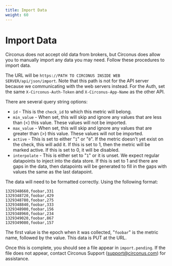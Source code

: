 ```yaml
---
title: Import Data
weight: 60
---
```


# Import Data

Circonus does not accept old data from brokers, but Circonus does allow you to manually import any data you may need. Follow these procedures to import data.

The URL will be `https://PATH TO CIRCONUS INSIDE WEB SERVER/api/json/import`.  Note that this path is not for the API server because we communicating with the web servers instead.  For the Auth, set the same `X-Circonus-Auth-Token` and `X-Circonus-App-Name` as the other API.

There are several query string options:
 * `id` - This is the `check_id` to which this metric will belong.
 * `min_value` - When set, this will skip and ignore any values that are less than (<) this value. These values will not be imported.
 * `max_value` - When set, this will skip and ignore any values that are greater than (>) this value. These values will not be imported.
 * `active` - This is set to either "`1`" or "`0`". If the metric doesn't yet exist on the check, this will add it. If this is set to 1, then the metric will be marked active. If this is set to 0, it will be disabled.
 * `interpolate` - This is either set to "`1`" or it is unset. We expect regular datapoints to inject into the data store. If this is set to 1 and there are gaps in the data, then datapoints will be generated to fill in the gaps with values the same as the last datapoint.

The data will need to be formatted correctly. Using the following format:
```
1329348660,foobar,331
1329348720,foobar,429
1329348780,foobar,275
1329348840,foobar,333
1329348900,foobar,156
1329348960,foobar,234
1329349020,foobar,867
1329349080,foobar,157
```
The first value is the epoch when it was collected, "`foobar`" is the metric name, followed by the value.  This data is PUT at the URL.

Once this is complete, you should see a file appear in `import.pending`. If the file does not appear, contact Circonus Support (support@circonus.com) for assistance.
